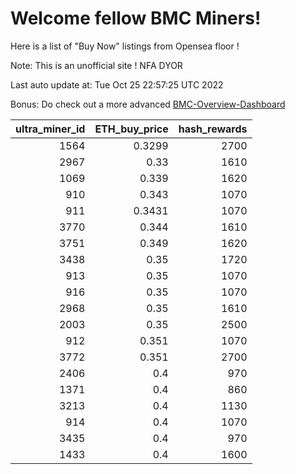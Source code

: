 # Welcome fellow BMC Miners!
Here is a list of "Buy Now" listings from Opensea floor !

Note: This is an unofficial site ! NFA DYOR

Last auto update at: Tue Oct 25 22:57:25 UTC 2022

Bonus: Do check out a more advanced [BMC-Overview-Dashboard](https://dune.com/defifunk/BMC-Overview-Dashboard)


|   ultra_miner_id |   ETH_buy_price |   hash_rewards |
|-----------------:|----------------:|---------------:|
|             1564 |          0.3299 |           2700 |
|             2967 |          0.33   |           1610 |
|             1069 |          0.339  |           1620 |
|              910 |          0.343  |           1070 |
|              911 |          0.3431 |           1070 |
|             3770 |          0.344  |           1610 |
|             3751 |          0.349  |           1620 |
|             3438 |          0.35   |           1720 |
|              913 |          0.35   |           1070 |
|              916 |          0.35   |           1070 |
|             2968 |          0.35   |           1610 |
|             2003 |          0.35   |           2500 |
|              912 |          0.351  |           1070 |
|             3772 |          0.351  |           2700 |
|             2406 |          0.4    |            970 |
|             1371 |          0.4    |            860 |
|             3213 |          0.4    |           1130 |
|              914 |          0.4    |           1070 |
|             3435 |          0.4    |            970 |
|             1433 |          0.4    |           1600 |